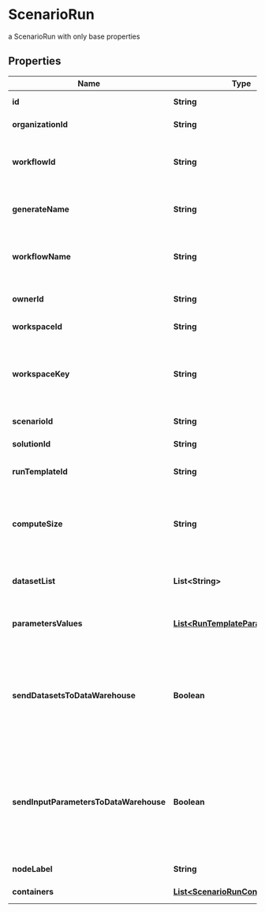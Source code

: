 

# ScenarioRun

a ScenarioRun with only base properties

## Properties

Name | Type | Description | Notes
------------ | ------------- | ------------- | -------------
**id** | **String** | the ScenarioRun |  [optional] [readonly]
**organizationId** | **String** | the Organization id |  [optional]
**workflowId** | **String** | the Cosmo Tech compute cluster Argo Workflow Id to search |  [optional]
**generateName** | **String** | the base name for workflow name generation |  [optional]
**workflowName** | **String** | the Cosmo Tech compute cluster Argo Workflow Name |  [optional]
**ownerId** | **String** | the user id which own this scenariorun |  [optional] [readonly]
**workspaceId** | **String** | the Workspace Id |  [optional] [readonly]
**workspaceKey** | **String** | technical key for resource name convention and version grouping. Must be unique |  [optional] [readonly]
**scenarioId** | **String** | the Scenario Id |  [optional] [readonly]
**solutionId** | **String** | the Solution Id |  [optional] [readonly]
**runTemplateId** | **String** | the Solution Run Template id |  [optional] [readonly]
**computeSize** | **String** | the compute size needed for this Analysis. Standard sizes are basic and highcpu. Default is basic |  [optional] [readonly]
**datasetList** | **List&lt;String&gt;** | the list of Dataset Id associated to this Analysis |  [optional] [readonly]
**parametersValues** | [**List&lt;RunTemplateParameterValue&gt;**](RunTemplateParameterValue.md) | the list of Run Template parameters values |  [optional] [readonly]
**sendDatasetsToDataWarehouse** | **Boolean** | whether or not the Datasets values are send to the DataWarehouse prior to Simulation Run. If not set follow the Workspace setting |  [optional] [readonly]
**sendInputParametersToDataWarehouse** | **Boolean** | whether or not the input parameters values are send to the DataWarehouse prior to Simulation Run. If not set follow the Workspace setting |  [optional] [readonly]
**nodeLabel** | **String** | the node label request |  [optional] [readonly]
**containers** | [**List&lt;ScenarioRunContainer&gt;**](ScenarioRunContainer.md) | the containers list |  [optional]



